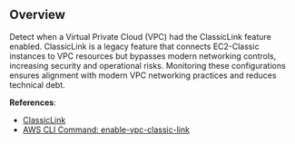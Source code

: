 ## Overview

Detect when a Virtual Private Cloud (VPC) had the ClassicLink feature enabled. ClassicLink is a legacy feature that connects EC2-Classic instances to VPC resources but bypasses modern networking controls, increasing security and operational risks. Monitoring these configurations ensures alignment with modern VPC networking practices and reduces technical debt.

**References**:
- [ClassicLink](https://docs.aws.amazon.com/AWSEC2/latest/UserGuide/vpc-classiclink.html)
- [AWS CLI Command: enable-vpc-classic-link](https://docs.aws.amazon.com/cli/latest/reference/ec2/enable-vpc-classic-link.html)
